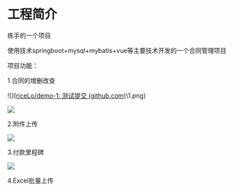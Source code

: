 # 工程简介

练手的一个项目

使用技术springboot+mysql+mybatis+vue等主要技术开发的一个合同管理项目

项目功能：

1.合同的增删改查

![]([riceLo/demo-1: 测试提交 (github.com)](https://github.com/riceLo/demo-1)\1.png)

![](C:\Users\rice\Desktop\简历模板\3.png)

2.附件上传

![](C:\Users\rice\Desktop\简历模板\2.png)

3.付款里程碑

![](C:\Users\rice\Desktop\简历模板\4.png)

4.Excel批量上传



